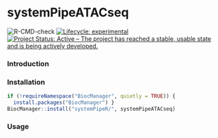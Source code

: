 # systemPipeATACseq

<!-- badges: start -->
![R-CMD-check](https://github.com/systemPipeR/systemPipeATACseq/workflows/R-CMD-check/badge.svg)
[![Lifecycle: experimental](https://img.shields.io/badge/lifecycle-experimental-orange.svg)](https://www.tidyverse.org/lifecycle/#experimental)
[![Project Status: Active – The project has reached a stable, usable state and is being actively developed.](https://www.repostatus.org/badges/latest/active.svg)](https://www.repostatus.org/#active)
<!-- badges: end -->

### Introduction

### Installation
```r
if (!requireNamespace("BiocManager", quietly = TRUE)) {
  install.packages("BiocManager") }
BiocManager::install("systemPipeR/", systemPipeATACseq)
```

### Usage
